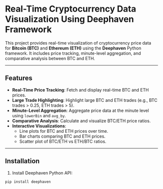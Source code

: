 # Real-Time Cryptocurrency Data Visualization Using Deephaven Framework

This project provides real-time visualization of cryptocurrency price data for **Bitcoin (BTC)** and **Ethereum (ETH)** using the **Deephaven** Python framework. It includes price tracking, minute-level aggregation, and comparative analysis between BTC and ETH.

---

## Features

- **Real-Time Price Tracking**: Fetch and display real-time BTC and ETH prices.  
- **Large Trade Highlighting**: Highlight large BTC and ETH trades (e.g., BTC trades > 0.25, ETH trades > 5).  
- **Minute-Level Aggregation**: Aggregate price data at the minute level using `lowerBin` and `avg_by`.  
- **Comparative Analysis**: Calculate and visualize BTC/ETH price ratios.  
- **Interactive Visualizations**:
  - Line plots for BTC and ETH prices over time.
  - Bar charts comparing BTC and ETH prices.
  - Scatter plot of BTC/ETH vs ETH/BTC ratios.

---

## Installation

1. Install Deephaven Python API:

```bash
pip install deephaven
